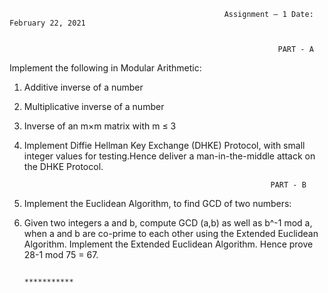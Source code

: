                                                     Assignment – 1 Date: February 22, 2021


                                                                PART - A
Implement the following in Modular Arithmetic:
  1. Additive inverse of a number
  2. Multiplicative inverse of a number
  3. Inverse of an m×m matrix with m ≤ 3
  4. Implement Diffie Hellman Key Exchange (DHKE) Protocol, with small integer values for testing.Hence deliver a man-in-the-middle attack on the DHKE Protocol.


                                                                PART - B
1. Implement the Euclidean Algorithm, to find GCD of two numbers:
2. Given two integers a and b, compute GCD (a,b) as well as b^-1 mod a,  when a and b are co-prime to each other using the Extended Euclidean Algorithm. Implement the Extended Euclidean Algorithm. Hence prove 28-1 mod 75 = 67.

                                                                            ***********
